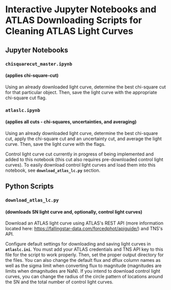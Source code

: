 # Interactive Jupyter Notebooks and ATLAS Downloading Scripts for Cleaning ATLAS Light Curves

## Jupyter Notebooks

### `chisquarecut_master.ipynb` 
#### (applies chi-square-cut)
Using an already downloaded light curve, determine the best chi-square cut for that particular object. Then, save the light curve with the appropriate chi-square cut flag.

### `atlaslc.ipynb` 
#### (applies all cuts - chi-squares, uncertainties, and averaging)
Using an already downloaded light curve, determine the best chi-square cut, apply the chi-square cut and an uncertainty cut, and average the light curve. Then, save the light curve with the flags.

Control light curve cut currently in progress of being implemented and added to this notebook (this cut also requires pre-downloaded control light curves). To easily download control light curves and load them into this notebook, see **`download_atlas_lc.py`** section.

## Python Scripts

### `download_atlas_lc.py` 
#### (downloads SN light curve and, optionally, control light curves)
Download an ATLAS light curve using ATLAS's REST API (more information located here: https://fallingstar-data.com/forcedphot/apiguide/) and TNS's API. 

Configure default settings for downloading and saving light curves in **`atlaslc.ini`**. You must add your ATLAS credentials and TNS API key to this file for the script to work properly. Then, set the proper output directory for the files. You can also change the default flux and dflux column names as well as the sigma limit when converting flux to magnitude (magnitudes are limits when dmagnitudes are NaN). If you intend to download control light curves, you can change the radius of the circle pattern of locations around the SN and the total number of control light curves.